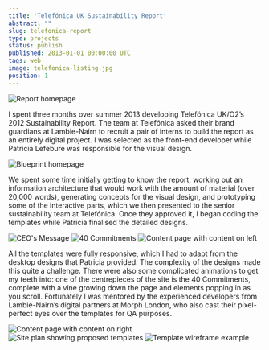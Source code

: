 ```yaml
---
title: 'Telefónica UK Sustainability Report'
abstract: ""
slug: telefonica-report
type: projects
status: publish
published: 2013-01-01 00:00:00 UTC
tags: web
image: telefonica-listing.jpg
position: 1
---
```


![Report
homepage](https://farm3.staticflickr.com/2871/11998512643_a60dd1862b_b.jpg)

I spent three months over summer 2013 developing Telefónica UK/O2’s 2012
Sustainability Report. The team at Telefónica asked their brand
guardians at Lambie-Nairn to recruit a pair of interns to build the
report as an entirely digital project. I was selected as the front-end
developer while Patricia Lefebure was responsible for the visual design.

![Blueprint
homepage](https://farm4.staticflickr.com/3770/11998220875_931a74c028_b.jpg)

We spent some time initially getting to know the report, working out an
information architecture that would work with the amount of material
(over 20,000 words), generating concepts for the visual design, and
prototyping some of the interactive parts, which we then presented to
the senior sustainability team at Telefónica. Once they approved it, I
began coding the templates while Patricia finalised the detailed
designs.

![CEO's
Message](https://farm8.staticflickr.com/7331/11998512873_d8b83eb176_b.jpg)
![40 Commitments
](https://farm3.staticflickr.com/2853/11998578274_4f9405c929_b.jpg)
![Content page with content on
left](https://farm4.staticflickr.com/3722/11998218225_6f1ed0d0e5_b.jpg)

All the templates were fully responsive, which I had to adapt from the
desktop designs that Patricia provided. The complexity of the designs
made this quite a challenge. There were also some complicated animations
to get my teeth into: one of the centrepieces of the site is the 40
Commitments, complete with a vine growing down the page and elements
popping in as you scroll. Fortunately I was mentored by the experienced
developers from Lambie-Nairn’s digital partners at Morph London, who
also cast their pixel-perfect eyes over the templates for QA purposes.

![Content page with content on
right](https://farm4.staticflickr.com/3794/11998509903_3d2398a67f_b.jpg)
![Site plan showing proposed
templates](https://farm6.staticflickr.com/5539/11998508523_f4e0fb612a_b.jpg)
![Template wireframe
example](https://farm8.staticflickr.com/7328/11998571584_181142384d_b.jpg)
